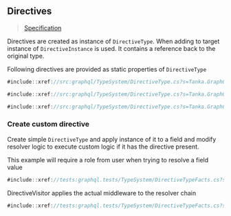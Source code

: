 ## Directives

> [Specification](https://facebook.github.io/graphql/June2018/#sec-Type-System.Directives)

Directives are created as instance of `DirectiveType`. When adding to target instance of `DirectiveInstance` is used. It contains a reference back to the original type.

Following directives are provided as static properties of `DirectiveType`

```csharp
#include::xref://src:graphql/TypeSystem/DirectiveType.cs?s=Tanka.GraphQL.TypeSystem.DirectiveType.Skip
```

```csharp
#include::xref://src:graphql/TypeSystem/DirectiveType.cs?s=Tanka.GraphQL.TypeSystem.DirectiveType.Include
```

```csharp
#include::xref://src:graphql/TypeSystem/DirectiveType.cs?s=Tanka.GraphQL.TypeSystem.DirectiveType.Deprecated
```

### Create custom directive

Create simple `DirectiveType` and apply instance of it to a field and modify resolver logic to execute custom logic if it has the directive present.

This example will require a role from user when trying to resolve a field value

```csharp
#include::xref://tests:graphql.tests/TypeSystem/DirectiveTypeFacts.cs?s=Tanka.GraphQL.Tests.TypeSystem.DirectiveTypeFacts.Authorize_field_directive_sdl
```

DirectiveVisitor applies the actual middleware to the resolver chain

```csharp
#include::xref://tests:graphql.tests/TypeSystem/DirectiveTypeFacts.cs?s=Tanka.GraphQL.Tests.TypeSystem.DirectiveTypeFacts.AuthorizeVisitor
```
